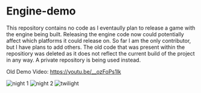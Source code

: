 # Engine-demo

This repository contains no code as I eventaully plan to release a game with the engine being built. Releasing the engine code
now could potentially affect which platforms it could release on. So far I am the only contributor, but I have plans to add others.
The old code that was present within the repositiory was deleted as it does not reflect the current build of the project
in any way. A private repository is being used instead.

Old Demo Video: https://youtu.be/__ozFoPs1lk

![night 1](https://github.com/Geist-of-the-Automaton/Graphics-Engine/blob/master/demo/gameDemo.PNG)
![night 2](https://github.com/Geist-of-the-Automaton/Graphics-Engine/blob/master/demo/gameDemo2.PNG)
![twilight](https://github.com/Geist-of-the-Automaton/Graphics-Engine/blob/master/demo/gameDemo3.PNG)
